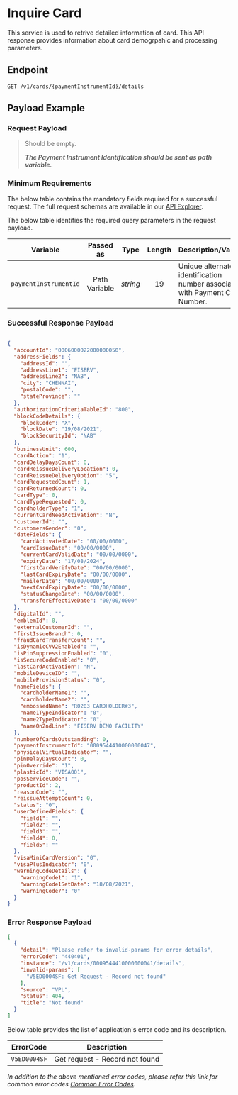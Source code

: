 # Inquire Card

This service is used to retrive detailed information of card. This API response provides information about card demogrpahic and processing parameters. 

## Endpoint

`GET /v1/cards/{paymentInstrumentId}/details`

## Payload Example

### Request Payload

>Should be empty.  
>
>***The Payment Instrument Identification should be sent as path variable.***

### Minimum Requirements

The below table contains the mandatory fields required for a successful request. The full request schemas are available in our [API Explorer](../api/?type=get&path=/v1/cards/{paymentInstrumentId}/details).

The below table identifies the required query parameters in the request payload.

| Variable | Passed as | Type | Length | Description/Values |
| -------- | :-------: | :--: | :------------: | ------------------ |
| `paymentInstrumentId` | Path Variable | *string* | 19 | Unique alternate identification number associated with Payment Card Number. |

### Successful Response Payload

```json

{
  "accountId": "0006000022000000050",
  "addressFields": {
    "addressId": "",
    "addressLine1": "FISERV",
    "addressLine2": "NAB",
    "city": "CHENNAI",
    "postalCode": "",
    "stateProvince": ""
  },
  "authorizationCriteriaTableId": "800",
  "blockCodeDetails": {
    "blockCode": "X",
    "blockDate": "19/08/2021",
    "blockSecurityId": "NAB"
  },
  "businessUnit": 600,
  "cardAction": "1",
  "cardDelayDaysCount": 0,
  "cardReissueDeliveryLocation": 0,
  "cardReissueDeliveryOption": "5",
  "cardRequestedCount": 1,
  "cardReturnedCount": 0,
  "cardType": 0,
  "cardTypeRequested": 0,
  "cardholderType": "1",
  "currentCardNeedActivation": "N",
  "customerId": "",
  "customersGender": "0",
  "dateFields": {
    "cardActivatedDate": "00/00/0000",
    "cardIssueDate": "00/00/0000",
    "currentCardValidDate": "00/00/0000",
    "expiryDate": "17/08/2024",
    "firstCardVerifyDate": "00/00/0000",
    "lastCardExpiryDate": "00/00/0000",
    "mailerDate": "00/00/0000",
    "nextCardExpiryDate": "00/00/0000",
    "statusChangeDate": "00/00/0000",
    "transferEffectiveDate": "00/00/0000"
  },
  "digitalId": "",
  "emblemId": 0,
  "externalCustomerId": "",
  "firstIssueBranch": 0,
  "fraudCardTransferCount": "",
  "isDynamicCVV2Enabled": "",
  "isPinSuppressionEnabled": "0",
  "isSecureCodeEnabled": "0",
  "lastCardActivation": "N",
  "mobileDeviceID": "",
  "mobileProvisionStatus": "0",
  "nameFields": {
    "cardholderName1": "",
    "cardholderName2": "",
    "embossedName": "R0203 CARDHOLDER#3",
    "name1TypeIndicator": "0",
    "name2TypeIndicator": "0",
    "nameOn2ndLine": "FISERV DEMO FACILITY"
  },
  "numberOfCardsOutstanding": 0,
  "paymentInstrumentId": "0009544410000000047",
  "physicalVirtualIndicator": "",
  "pinDelayDaysCount": 0,
  "pinOverride": "1",
  "plasticId": "VISA001",
  "posServiceCode": "",
  "productId": 2,
  "reasonCode": "",
  "reissueAttemptCount": 0,
  "status": "0",
  "userDefinedFields": {
    "field1": "",
    "field2": "",
    "field3": "",
    "field4": 0,
    "field5": ""
  },
  "visaMiniCardVersion": "0",
  "visaPlusIndicator": "0",
  "warningCodeDetails": {
    "warningCode1": "1",
    "warningCode1SetDate": "18/08/2021",
    "warningCode7": "0"
  }
}
```

### Error Response Payload

```json
[
  {
    "detail": "Please refer to invalid-params for error details",
    "errorCode": "440401",
    "instance": "/v1/cards/0009544410000000041/details",
    "invalid-params": [
      "V5ED0004SF: Get Request - Record not found"
    ],
    "source": "VPL",
    "status": 404,
    "title": "Not found"
  }
]
```

Below table provides the list of application's error code and its description.

| ErrorCode |  Description |
| --------  | ------------------ |
|`V5ED0004SF` | Get request - Record not found |

*In addition to the above mentioned error codes, please refer this link for common error codes [Common Error Codes](..docs/?path=docs/common-error-codes.md).*

